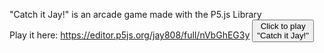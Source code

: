 "Catch it Jay!" is an arcade game made with the P5.js Library<br>
Play it here:  https://editor.p5js.org/jay808/full/nVbGhEG3y
<button class="btn btn-success" onclick=" window.open('https://editor.p5js.org/jay808/full/nVbGhEG3y','_blank')"> Click to play<br>"Catch it Jay!"</button> 
